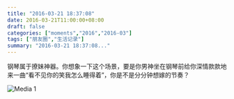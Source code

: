 ```yaml
---
title: "2016-03-21 18:37:08"
date: 2016-03-21T11:00:00+08:00
draft: false
categories: ["moments","2016","2016-03"]
tags: ["朋友圈","生活记录"]
summary: "2016-03-21 18:37:08..."
---
```


钢琴属于撩妹神器。你想象一下这个场景，要是你男神坐在钢琴前给你深情款款地来一曲“看不见你的笑我怎么睡得着”，你是不是分分钟想嫁的节奏？

![Media 1](/Moments/photos/2016-03-21/201603211837080.jpg)

